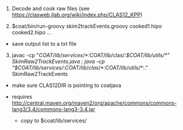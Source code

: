 1. Decode and cook raw files (see https://clasweb.jlab.org/wiki/index.php/CLAS12_KPP)

2. $coat/bin/run-groovy skim2trackEvents.groovy cooked1.hipo cooked2.hipo ... <br>
  - save output list to a txt file

3. javac -cp "$COAT/lib/services/*:$COAT/lib/clas/*:$COAT/lib/utils/*" SkimRaw2TrackEvents.java ; java -cp "$COAT/lib/services/*:$COAT/lib/clas/*:$COAT/lib/utils/*:." SkimRaw2TrackEvents <br>
  * make sure CLAS12DIR is pointing to coatjava

* requires http://central.maven.org/maven2/org/apache/commons/commons-lang3/3.4/commons-lang3-3.4.jar <br>
  * copy to $coat/lib/services/

